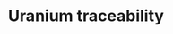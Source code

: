 ---
layout: project
title: "Uranium traceability"
description: "I conducted a parametric study using the Cyclus fuel cycle simulator to analyze the propagation of a hypothetical uranium isotope tracker within the US civilian nuclear fuel cycle. This tracker, introduced into the uranium stream just before the enrichment process, served as a proxy for monitoring and verifying nuclear material flow. The study focused on understanding the speed at which this tracker would propagate through the different stages of the fuel cycle, from enrichment, fuel fabrication, and reactor operation, to spent fuel storage and potential reprocessing. A key aspect of the study involved examining the prioritization of existing uranium stockpiles and how this impacts the tracker's progression. By modeling different stockpile management strategies and consumption rates, I assessed their influence on the observed distribution and concentration of the tracker over time. This analysis provided valuable insights into the dynamics of material flow within the fuel cycle and the effectiveness of using such a tracker for nuclear material accountancy and control."
short_description: "Using the Cyclus fuel cycle simulator, I modeled the propagation of a hypothetical uranium isotope tracker introduced before enrichment in the US civilian nuclear fuel cycle to understand its distribution over time. The study focused on how existing uranium stockpile management strategies influence the tracker's flow through the fuel cycle, providing insights into material tracking and verification."
start_date: 2022-09-01
end_date: 2022-09-31
client: 
    name: "University of Wisconsin-Madison"
    short: "UWM"
skills:
    - Python
    - Fuel Cycle
    - Electronuclear Scenarii
    - Cyclus
    - Urnaium
    - Simulation
---